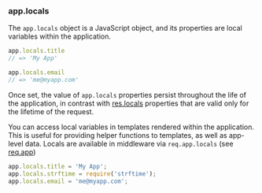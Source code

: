 <h3 id='app.locals'>app.locals</h3>

The `app.locals` object is a JavaScript object, and its 
properties are local variables within the application.

~~~js
app.locals.title
// => 'My App'

app.locals.email
// => 'me@myapp.com'
~~~

Once set, the value of `app.locals` properties persist throughout the life of the application,
in contrast with [res.locals](#res.locals) properties that
are valid only for the lifetime of the request.

You can access local variables in templates rendered within the application.
This is useful for providing helper functions to templates, as well as app-level data.
Locals are available in middleware via `req.app.locals` (see [req.app](#req.app))

~~~js
app.locals.title = 'My App';
app.locals.strftime = require('strftime');
app.locals.email = 'me@myapp.com';
~~~
